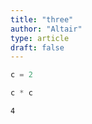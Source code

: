```yaml
---
title: "three"
author: "Altair"
type: article
draft: false
--- 
```


```python
c = 2
```


```python
c * c
```




    4




```python

```
